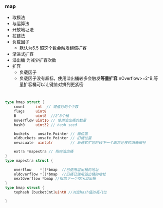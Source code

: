 ### map
* 取模法
* 与运算法
* 开放地址法
* 拉链法
* 负载因子 
  * 默认为6.5 超这个数会触发翻倍扩容 
* 渐进式扩容
* 溢出桶 为减少扩容次数
* 扩容
  * 负载因子
  * 负载因子没有超标，使用溢出桶较多会触发**等量扩容**   nOverflow>=2^B,等量扩容桶可以让键值对排列更紧密
```go


type hmap struct {
	count     int  // 键值对的个个数
	flags     uint8
	B         uint8  //2^B个桶
	noverflow uint16 // 使用溢出桶的数量
	hash0     uint32 // hash seed

	buckets    unsafe.Pointer // 桶位置
	oldbuckets unsafe.Pointer // 旧桶位置
	nevacuate  uintptr        // 渐进式扩容阶段下一个即将迁移的旧桶编号 

	extra *mapextra // 指向溢出桶
}
type mapextra struct {
    
    overflow    *[]*bmap  //已使用溢出桶的地址
    oldoverflow *[]*bmap  //旧桶已使用溢出桶的地址
    nextOverflow *bmap //指向下一个空闲溢出桶
}
type bmap struct {
    tophash [bucketCnt]uint8 //对应hash值的高八位

}
```